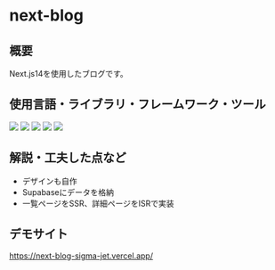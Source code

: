 # next-blog

## 概要
Next.js14を使用したブログです。

## 使用言語・ライブラリ・フレームワーク・ツール
<p>
<img src="https://img.shields.io/badge/Next-black?style=for-the-badge&logo=next.js&logoColor=white">
<img src="https://img.shields.io/badge/react-%2320232a.svg?style=for-the-badge&logo=react&logoColor=%2361DAFB">
<img src="https://img.shields.io/badge/typescript-%23007ACC.svg?style=for-the-badge&logo=typescript&logoColor=white">
<img src="https://img.shields.io/badge/tailwindcss-%2338B2AC.svg?style=for-the-badge&logo=tailwind-css&logoColor=white">
<img src="https://img.shields.io/badge/Supabase-3ECF8E?style=for-the-badge&logo=supabase&logoColor=white">
</p>

## 解説・工夫した点など
* デザインも自作
* Supabaseにデータを格納
* 一覧ページをSSR、詳細ページをISRで実装

## デモサイト
https://next-blog-sigma-jet.vercel.app/